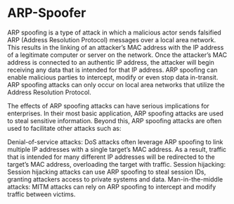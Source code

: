 # ARP-Spoofer
ARP spoofing is a type of attack in which a malicious actor sends falsified ARP (Address Resolution Protocol) messages over a local area network. This results in the linking of an attacker’s MAC address with the IP address of a legitimate computer or server on the network. Once the attacker’s MAC address is connected to an authentic IP address, the attacker will begin receiving any data that is intended for that IP address. ARP spoofing can enable malicious parties to intercept, modify or even stop data in-transit. ARP spoofing attacks can only occur on local area networks that utilize the Address Resolution Protocol.

The effects of ARP spoofing attacks can have serious implications for enterprises. In their most basic application, ARP spoofing attacks are used to steal sensitive information. Beyond this, ARP spoofing attacks are often used to facilitate other attacks such as:

Denial-of-service attacks: DoS attacks often leverage ARP spoofing to link multiple IP addresses with a single target’s MAC address. As a result, traffic that is intended for many different IP addresses will be redirected to the target’s MAC address, overloading the target with traffic.
Session hijacking: Session hijacking attacks can use ARP spoofing to steal session IDs, granting attackers access to private systems and data.
Man-in-the-middle attacks: MITM attacks can rely on ARP spoofing to intercept and modify traffic between victims.
